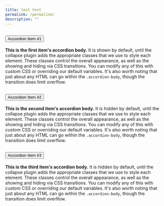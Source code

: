 ```yaml
---
title: test test
permalink: /permalink/
description: ""
---
```

<div>
<div>
<h2><button aria-controls="collapseOne" aria-expanded="true" data-bs-target="#collapseOne" data-bs-toggle="collapse" type="button"> Accordion Item #1 </button></h2>
<div data-bs-parent="#accordionExample" aria-labelledby="headingOne">
<div><strong>This is the first item's accordion body.</strong> It is shown by default, until the collapse plugin adds the appropriate classes that we use to style each element. These classes control the overall appearance, as well as the showing and hiding via CSS transitions. You can modify any of this with custom CSS or overriding our default variables. It's also worth noting that just about any HTML can go within the <code>.accordion-body</code>, though the transition does limit overflow.</div>
</div>
</div>
<div>
<h2><button aria-controls="collapseTwo" aria-expanded="false" data-bs-target="#collapseTwo" data-bs-toggle="collapse" type="button"> Accordion Item #2 </button></h2>
<div data-bs-parent="#accordionExample" aria-labelledby="headingTwo">
<div><strong>This is the second item's accordion body.</strong> It is hidden by default, until the collapse plugin adds the appropriate classes that we use to style each element. These classes control the overall appearance, as well as the showing and hiding via CSS transitions. You can modify any of this with custom CSS or overriding our default variables. It's also worth noting that just about any HTML can go within the <code>.accordion-body</code>, though the transition does limit overflow.</div>
</div>
</div>
<div>
<h2><button aria-controls="collapseThree" aria-expanded="false" data-bs-target="#collapseThree" data-bs-toggle="collapse" type="button"> Accordion Item #3 </button></h2>
<div data-bs-parent="#accordionExample" aria-labelledby="headingThree">
<div><strong>This is the third item's accordion body.</strong> It is hidden by default, until the collapse plugin adds the appropriate classes that we use to style each element. These classes control the overall appearance, as well as the showing and hiding via CSS transitions. You can modify any of this with custom CSS or overriding our default variables. It's also worth noting that just about any HTML can go within the <code>.accordion-body</code>, though the transition does limit overflow.</div>
</div>
</div>
</div>